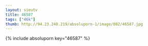 ```yaml
--- 
layout: sieutv
title: 46587
tags: ["46k"]
thumb: http://94.23.248.219/absoluporn-1/image/002/46587.jpg
---
```

{% include absoluporn key="46587" %} 

